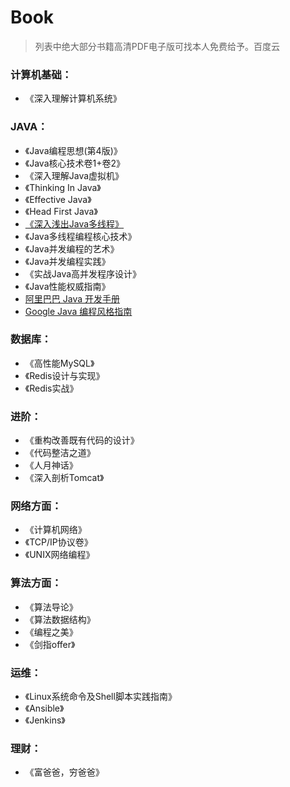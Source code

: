 # Book

> 列表中绝大部分书籍高清PDF电子版可找本人免费给予。百度云

### 计算机基础：

- 《深入理解计算机系统》

### JAVA：
- 《Java编程思想(第4版)》
- 《Java核心技术卷1+卷2》
- 《深入理解Java虚拟机》
- 《Thinking In Java》
- 《Effective Java》
- 《Head First Java》
- [《深入浅出Java多线程》](https://redspider.gitbook.io/concurrent/)
- 《Java多线程编程核心技术》
- 《Java并发编程的艺术》
- 《Java并发编程实践》
- 《实战Java高并发程序设计》
- 《Java性能权威指南》
-  [阿里巴巴 Java 开发手册](https://github.com/alibaba/p3c)
-  [Google Java 编程风格指南](http://www.hawstein.com/posts/google-java-style.html)

### 数据库：
- 《高性能MySQL》
- 《Redis设计与实现》
- 《Redis实战》

### 进阶：
- 《重构改善既有代码的设计》
- 《代码整洁之道》
- 《人月神话》
- 《深入剖析Tomcat》

### 网络方面：
- 《计算机网络》
- 《TCP/IP协议卷》
- 《UNIX网络编程》

### 算法方面：
- 《算法导论》
- 《算法数据结构》
- 《编程之美》
- 《剑指offer》

### 运维：

- 《Linux系统命令及Shell脚本实践指南》
- 《Ansible》
- 《Jenkins》

### 理财：

- 《富爸爸，穷爸爸》

